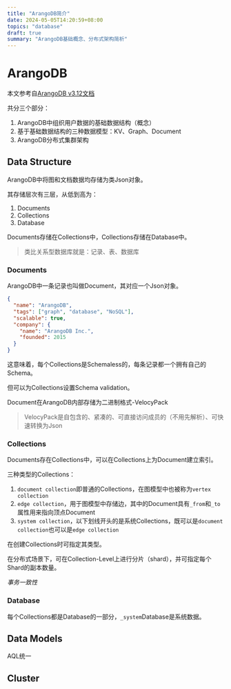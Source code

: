 ```yaml
---
title: "ArangoDB简介"
date: 2024-05-05T14:20:59+08:00
topics: "database"
draft: true
summary: "ArangoDB基础概念、分布式架构简析"
---
```


# ArangoDB

本文参考自[ArangoDB v3.12文档](https://docs.arangodb.com/stable/about-arangodb/)

共分三个部分：

1. ArangoDB中组织用户数据的基础数据结构（概念）
2. 基于基础数据结构的三种数据模型：KV、Graph、Document
3. ArangoDB分布式集群架构

## Data Structure

ArangoDB中将图和文档数据均存储为类Json对象。

其存储层次有三层，从低到高为：

1. Documents
2. Collections
3. Database

Documents存储在Collections中，Collections存储在Database中。

> 类比关系型数据库就是：记录、表、数据库

### Documents

ArangoDB中一条记录也叫做Document，其对应一个Json对象。

```json
{
  "name": "ArangoDB",
  "tags": ["graph", "database", "NoSQL"],
  "scalable": true,
  "company": {
    "name": "ArangoDB Inc.",
    "founded": 2015
  }
}
```

这意味着，每个Collections是Schemaless的，每条记录都一个拥有自己的Schema。

但可以为Collections设置Schema validation。

Document在ArangoDB内部存储为二进制格式-VelocyPack

> VelocyPack是自包含的、紧凑的、可直接访问成员的（不用先解析）、可快速转换为Json

### Collections

Documents存在Collections中，可以在Collections上为Document建立索引。

三种类型的Collections：

1. `document collection`即普通的Collections，在图模型中也被称为`vertex collection`
2. `edge collection`，用于图模型中存储边，其中的Document具有`_from`和`_to`属性用来指向顶点Document
3. `system collection`，以下划线开头的是系统Collections，既可以是`document collection`也可以是`edge collection`

在创建Collections时可指定其类型。

在分布式场景下，可在Collection-Level上进行分片（shard），并可指定每个Shard的副本数量。

*事务一致性*


### Database

每个Collections都是Database的一部分，`_system`Database是系统数据。

## Data Models

AQL统一

## Cluster
